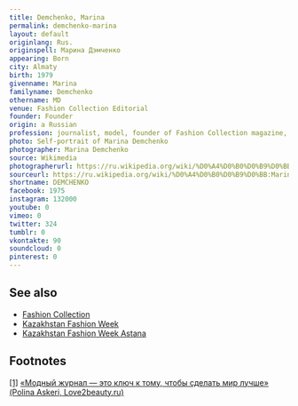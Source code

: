 ```yaml
---
title: Demchenko, Marina
permalink: demchenko-marina
layout: default
originlang: Rus.
originspell: Марина Дэмченко
appearing: Born
city: Almaty
birth: 1979
givenname: Marina
familyname: Demchenko
othername: MD
venue: Fashion Collection Editorial
founder: Founder
origin: a Russian
profession: journalist, model, founder of Fashion Collection magazine, living and working in Moscow
photo: Self-portrait of Marina Demchenko
photographer: Marina Demchenko
source: Wikimedia
photographerurl: https://ru.wikipedia.org/wiki/%D0%A4%D0%B0%D0%B9%D0%BB:Marina_Demchenko.JPG
sourceurl: https://ru.wikipedia.org/wiki/%D0%A4%D0%B0%D0%B9%D0%BB:Marina_Demchenko.JPG
shortname: DEMCHENKO
facebook: 1975
instagram: 132000
youtube: 0
vimeo: 0
twitter: 324
tumblr: 0
vkontakte: 90
soundcloud: 0
pinterest: 0
---
```


## See also

+ [Fashion Collection](fashion-collection)
+ [Kazakhstan Fashion Week](kazakhstan-fashion-week)
+ [Kazakhstan Fashion Week Astana](kazakhstan-fashion-week-astana)

## Footnotes

[[1]](#a1) <span id="f1"></span> [«Модный журнал — это ключ к тому, чтобы сделать мир лучше» (Polina Askeri, Love2beauty.ru)](https://www.love2beauty.ru/woman/persons_and_events/articles/polina-askeri-interview-with-marina-demchenko/page-5)
